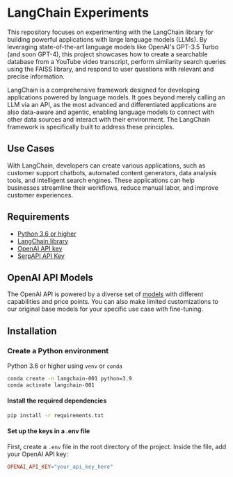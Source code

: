 # LangChain Experiments

This repository focuses on experimenting with the LangChain library for building powerful applications with large language models (LLMs). By leveraging state-of-the-art language models like OpenAI's GPT-3.5 Turbo (and soon GPT-4), this project showcases how to create a searchable database from a YouTube video transcript, perform similarity search queries using the FAISS library, and respond to user questions with relevant and precise information.

LangChain is a comprehensive framework designed for developing applications powered by language models. It goes beyond merely calling an LLM via an API, as the most advanced and differentiated applications are also data-aware and agentic, enabling language models to connect with other data sources and interact with their environment. The LangChain framework is specifically built to address these principles.

## Use Cases

With LangChain, developers can create various applications, such as customer support chatbots, automated content generators, data analysis tools, and intelligent search engines. These applications can help businesses streamline their workflows, reduce manual labor, and improve customer experiences.

## Requirements

- [Python 3.6 or higher](https://www.python.org/downloads/)
- [LangChain library](https://python.langchain.com/en/latest/index.html)
- [OpenAI API key](https://platform.openai.com/)
- [SerpAPI API Key](https://serpapi.com/)

## OpenAI API Models

The OpenAI API is powered by a diverse set of [models](https://platform.openai.com/docs/models) with different capabilities and price points. You can also make limited customizations to our original base models for your specific use case with fine-tuning.

## Installation

### Create a Python environment

Python 3.6 or higher using `venv` or `conda`

```bash
conda create -n langchain-001 python=3.9
conda activate langchain-001
```

#### Install the required dependencies

``` bash
pip install -r requirements.txt
```

#### Set up the keys in a .env file

First, create a `.env` file in the root directory of the project. Inside the file, add your OpenAI API key:

```makefile
OPENAI_API_KEY="your_api_key_here"
```
